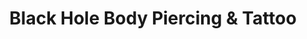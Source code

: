 ---
title: "Black Hole Body Piercing & Tattoo"
url: /beaverton/black-hole-body-piercing-and-tattoo/
shop: tattoo
---